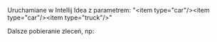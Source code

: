 Uruchamiane w Intellij Idea z parametrem:
"<order><item type=\"car\"/><item type=\"car\"/><item type=\"truck\"/></order>"

Dalsze pobieranie zleceń, np:
<order><item type="car"/><item type="car"/><item type="truck"/><item type="motorcycle"/></order>